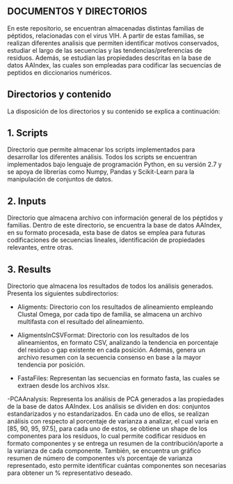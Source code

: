 ## DOCUMENTOS Y DIRECTORIOS

En este repositorio, se encuentran almacenadas distintas familias de péptidos, relacionadas con el virus VIH. A partir de estas familias, se realizan diferentes analisis que permiten identificar motivos conservados, estudiar el largo de las secuencias y las tendencias/preferencias de residuos. Además, se estudian las propiedades descritas en la base de datos AAIndex, las cuales son empleadas para codificar las secuencias de peptidos en diccionarios numéricos.

## Directorios y contenido

La disposición de los directorios y su contenido se explica a continuación:

## 1. Scripts

Directorio que permite almacenar los scripts implementados para desarrollar los diferentes análisis. Todos los scripts se encuentran implementados bajo lenguaje de programación Python, en su versión 2.7 y se apoya de librerías como Numpy, Pandas y Scikit-Learn para la manipulación de conjuntos de datos.

## 2. Inputs

Directorio que almacena archivo con información general de los péptidos y familias. Dentro de este directorio, se encuentra la base de datos AAIndex, en su formato procesada, esta base de datos se emplea para futuras codificaciones de secuencias lineales, identificación de propiedades relevantes, entre otras.

## 3. Results

Directorio que almacena los resultados de todos los análisis generados. Presenta los siguientes subdirectorios:

- Aligments: Directorio con los resultados de alineamiento empleando Clustal Omega, por cada tipo de familia, se almacena un archivo multifasta con el resultado del alineamiento.

- AligmentsInCSVFormat: Directorio con los resultados de los alineamientos, en formato CSV, analizando la tendencia en porcentaje  del residuo o gap existente en cada posición. Además, genera un archivo resumen con la secuencia consenso en base a la mayor tendencia por posición.

- FastaFiles: Representan las secuencias en formato fasta, las cuales se extraen desde los archivos xlsx.

-PCAAnalysis: Representa los análisis de PCA generados a las propiedades de la base de datos AAIndex. Los análisis se dividen en dos: conjuntos estandarizados y no estandarizados. En cada uno de ellos, se realizan análisis con respecto al porcentaje de varianza a analizar, el cual varia en [85, 90, 95, 97.5], para cada uno de estos, se obtiene un shape de los componentes para los residuos, lo cual permite codificar residuos en formato componentes y se entrega un resumen de la contribución/aporte a la varianza de cada componente. También, se encuentra un gráfico resumen de número de componentes v/s porcentaje de varianza representado, esto permite identificar cuántas componentes son necesarias para obtener un % representativo deseado.
